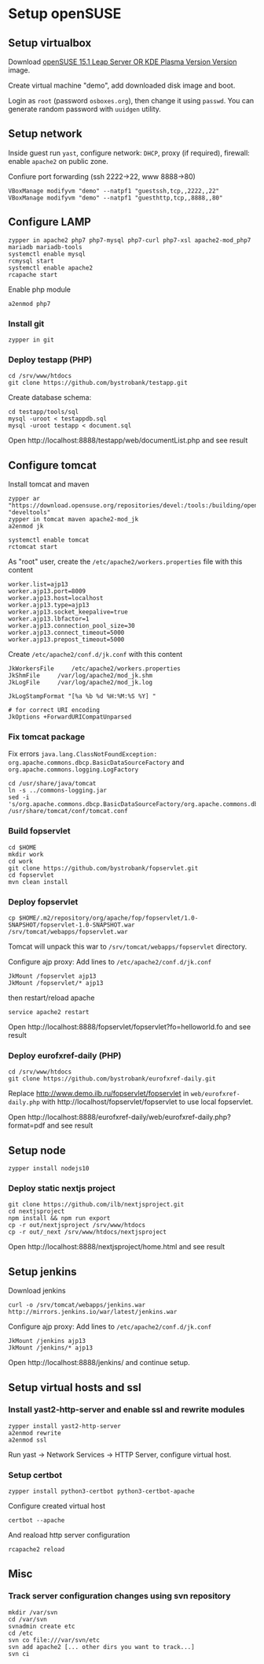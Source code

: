 # Setup openSUSE

## Setup virtualbox
Download [openSUSE 15.1 Leap Server OR KDE Plasma Version Version](https://www.osboxes.org/opensuse/) image.

Create virtual machine "demo", add downloaded disk image and boot.

Login as `root` (password `osboxes.org`), then change it using `passwd`. 
You can generate random password with `uuidgen` utility.

## Setup network
Inside guest run `yast`, configure network: `DHCP`, proxy (if required), firewall: enable `apache2` on public zone.

Confiure port forwarding (ssh 2222->22, www 8888->80)

```
VBoxManage modifyvm "demo" --natpf1 "guestssh,tcp,,2222,,22"
VBoxManage modifyvm "demo" --natpf1 "guesthttp,tcp,,8888,,80"
```


## Configure LAMP
```
zypper in apache2 php7 php7-mysql php7-curl php7-xsl apache2-mod_php7 mariadb mariadb-tools
systemctl enable mysql
rcmysql start
systemctl enable apache2
rcapache start
```
Enable php module
```
a2enmod php7
```

### Install git
```
zypper in git
```

### Deploy testapp (PHP)
```
cd /srv/www/htdocs 
git clone https://github.com/bystrobank/testapp.git
```

Create database schema:

```
cd testapp/tools/sql
mysql -uroot < testappdb.sql
mysql -uroot testapp < document.sql
```

Open http://localhost:8888/testapp/web/documentList.php and see result


## Configure tomcat

Install tomcat and maven
```
zypper ar "https://download.opensuse.org/repositories/devel:/tools:/building/openSUSE_Leap_15.1/" "develtools"
zypper in tomcat maven apache2-mod_jk
a2enmod jk

systemctl enable tomcat
rctomcat start
```

As "root" user, create the `/etc/apache2/workers.properties` file with this content 
```
worker.list=ajp13
worker.ajp13.port=8009
worker.ajp13.host=localhost
worker.ajp13.type=ajp13
worker.ajp13.socket_keepalive=true
worker.ajp13.lbfactor=1
worker.ajp13.connection_pool_size=30
worker.ajp13.connect_timeout=5000
worker.ajp13.prepost_timeout=5000
```

Create `/etc/apache2/conf.d/jk.conf` with this content

```
JkWorkersFile     /etc/apache2/workers.properties
JkShmFile     /var/log/apache2/mod_jk.shm
JkLogFile     /var/log/apache2/mod_jk.log

JkLogStampFormat "[%a %b %d %H:%M:%S %Y] "

# for correct URI encoding
JkOptions +ForwardURICompatUnparsed
```
### Fix tomcat package
Fix errors `java.lang.ClassNotFoundException: org.apache.commons.dbcp.BasicDataSourceFactory` and `org.apache.commons.logging.LogFactory`
```
cd /usr/share/java/tomcat
ln -s ../commons-logging.jar
sed -i 's/org.apache.commons.dbcp.BasicDataSourceFactory/org.apache.commons.dbcp2.BasicDataSourceFactory/' /usr/share/tomcat/conf/tomcat.conf
```

### Build fopservlet
```
cd $HOME
mkdir work
cd work
git clone https://github.com/bystrobank/fopservlet.git
cd fopservlet
mvn clean install
```
### Deploy fopservlet

```
cp $HOME/.m2/repository/org/apache/fop/fopservlet/1.0-SNAPSHOT/fopservlet-1.0-SNAPSHOT.war /srv/tomcat/webapps/fopservlet.war
```
Tomcat will unpack this war to `/srv/tomcat/webapps/fopservlet` directory.

Configure ajp proxy:
Add lines to `/etc/apache2/conf.d/jk.conf`
```
JkMount /fopservlet ajp13
JkMount /fopservlet/* ajp13
```

then restart/reload apache
```
service apache2 restart
```

Open http://localhost:8888/fopservlet/fopservlet?fo=helloworld.fo and see result

### Deploy eurofxref-daily (PHP)
```
cd /srv/www/htdocs 
git clone https://github.com/bystrobank/eurofxref-daily.git
```

Replace http://www.demo.ilb.ru/fopservlet/fopservlet in `web/eurofxref-daily.php` with http://localhost/fopservlet/fopservlet to use local fopservlet.

Open http://localhost:8888/eurofxref-daily/web/eurofxref-daily.php?format=pdf and see result

## Setup node

```
zypper install nodejs10
```

### Deploy static nextjs project

```
git clone https://github.com/ilb/nextjsproject.git
cd nextjsproject
npm install && npm run export
cp -r out/nextjsproject /srv/www/htdocs
cp -r out/_next /srv/www/htdocs/nextjsproject
```

Open http://localhost:8888/nextjsproject/home.html and see result

## Setup jenkins

Download jenkins
```
curl -o /srv/tomcat/webapps/jenkins.war http://mirrors.jenkins.io/war/latest/jenkins.war
```

Configure ajp proxy:
Add lines to `/etc/apache2/conf.d/jk.conf`
```
JkMount /jenkins ajp13
JkMount /jenkins/* ajp13
```

Open http://localhost:8888/jenkins/ and continue setup.

## Setup virtual hosts and ssl

### Install yast2-http-server and enable ssl and rewrite modules

```
zypper install yast2-http-server
a2enmod rewrite
a2enmod ssl
```

Run yast -> Network Services -> HTTP Server, configure virtual host.

### Setup certbot

```
zypper install python3-certbot python3-certbot-apache
```

Configure created virtual host
```
certbot --apache
```

And reaload http server configuration

```
rcapache2 reload
```
## Misc

### Track server configuration changes using svn repository

```
mkdir /var/svn
cd /var/svn
svnadmin create etc
cd /etc
svn co file:///var/svn/etc
svn add apache2 [... other dirs you want to track...]
svn ci
```
